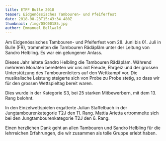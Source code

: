 ```yaml
---
title: ETPF Bulle 2018
teaser: Eidgenössisches Tambouren- und Pfeiferfest
date: 2018-08-23T15:43:34.480Z
thumbnail: /img/DSC00185.jpg
author: Emmanuel Bellwald
---
```

Am Eidgenössisches Tambouren- und Pfeiferfest vom 28. Juni bis 01. Juli in Bulle (FR), trommelten die Tambouren Rädäpläm unter der Leitung von Sandro Helbling. Es war ein gelungener Anlass.

Dieses Jahr leitete Sandro Helbling die Tambouren Rädäpläm. Während mehreren Monaten bereiteten wir uns mit Freude, Ehrgeiz und der grossen Unterstützung des Tambourenleiters auf den Wettkampf vor. Die musikalische Leistung steigerte sich von Probe zu Probe stetig, so dass wir für den grossen Wettspieltag bereit waren.

Dies wurde in der Kategorie S3, bei 25 starken Mitbewerbern, mit dem 13. Rang belohnt.

In den Einzelwettspielen ergatterte Julian Staffelbach in der Jungtambourenkategorie T2J den 11. Rang. Mattia Arietta ertrommelte sich bei den Jungtambourenkategorie T2J den 6. Rang.

Einen herzlichen Dank geht an allen Tambouren und Sandro Helbling für die lehrreichen Erfahrungen, die wir zusammen als tolle Gruppe erlebt haben.
